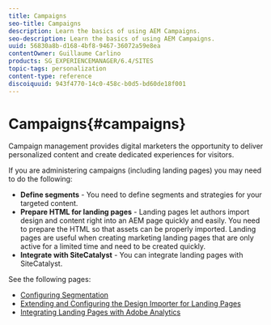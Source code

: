 ```yaml
---
title: Campaigns
seo-title: Campaigns
description: Learn the basics of using AEM Campaigns.
seo-description: Learn the basics of using AEM Campaigns.
uuid: 56830a8b-d168-4bf8-9467-36072a59e8ea
contentOwner: Guillaume Carlino
products: SG_EXPERIENCEMANAGER/6.4/SITES
topic-tags: personalization
content-type: reference
discoiquuid: 943f4770-14c0-458c-b0d5-bd60de18f001
---
```


# Campaigns{#campaigns}

Campaign management provides digital marketers the opportunity to deliver personalized content and create dedicated experiences for visitors.

If you are administering campaigns (including landing pages) you may need to do the following:

* **Define segments** - You need to define segments and strategies for your targeted content.
* **Prepare HTML for landing pages** - Landing pages let authors import design and content right into an AEM page quickly and easily. You need to prepare the HTML so that assets can be properly imported. Landing pages are useful when creating marketing landing pages that are only active for a limited time and need to be created quickly.
* **Integrate with SiteCatalyst** - You can integrate landing pages with SiteCatalyst.

See the following pages:

* [Configuring Segmentation](../../../sites/administering/using/campaign-segmentation.md)
* [Extending and Configuring the Design Importer for Landing Pages](../../../sites/administering/using/extending-the-design-importer-for-landingpages.md)
* [Integrating Landing Pages with Adobe Analytics](../../../sites/administering/using/integrating-landing-pages-with-adobe-analytics.md)

